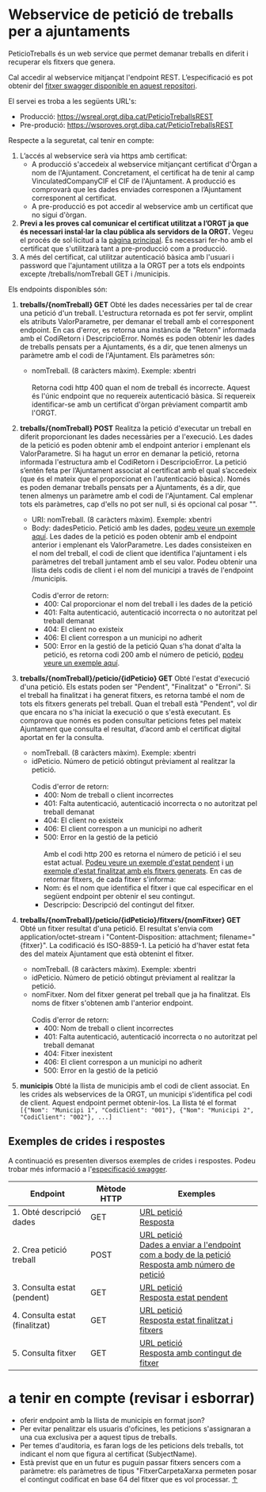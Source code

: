 # Webservice de petició de treballs per a ajuntaments

PeticioTreballs és un web service que permet demanar treballs en diferit i recuperar els fitxers que genera. 

Cal accedir al webservice mitjançat l'endpoint REST. L’especificació es pot obtenir del [fitxer swagger disponible en aquest repositori](https://github.com/organisme-de-gestio-tributaria/PeticioTreballs/blob/main/swagger%20PeticioTreballsREST.json).

El servei es troba a les següents URL's:
* Producció: https://wsreal.orgt.diba.cat/PeticioTreballsREST
* Pre-produció: https://wsproves.orgt.diba.cat/PeticioTreballsREST

Respecte a la seguretat, cal tenir en compte:
1. L’accés al webservice serà via https amb certificat:
   - A producció s'accedeix al webservice mitjançant certificat d'Òrgan a nom de l'Ajuntament. Concretament, el certificat ha de tenir al camp VinculatedCompanyCIF el CIF de l'Ajuntament. A producció es comprovarà que les dades enviades corresponen a l’Ajuntament corresponent al certificat. 
   - A pre-producció es pot accedir al webservice amb un certificat que no sigui d'òrgan. 
1. **Previ a les proves cal comunicar el certificat utilitzat a l’ORGT ja que és necessari instal·lar la clau pública als servidors de la ORGT.** Vegeu el procés de sol·licitud a la [pàgina principal](https://github.com/organisme-de-gestio-tributaria/organisme-de-gestio-tributaria). És necessari fer-ho amb el certificat que s'utilitzarà tant a pre-producció com a producció.
1. A més del certificat, cal utilitzar autenticació bàsica amb l'usuari i password que l'ajuntament utilitza a la ORGT per a tots els endpoints excepte /treballs/nomTreball GET  i  /municipis. 

Els endpoints disponibles són:
1. **treballs/{nomTreball} GET** Obté les dades necessàries per tal de crear una petició d'un treball. L'estructura retornada es pot fer servir, omplint els atributs ValorParametre, per demanar el treball amb el corresponent endpoint. En cas d'error, es retorna una instància de "Retorn" informada amb el CodiRetorn i DescripcioError. Només es poden obtenir les dades de treballs pensats per a Ajuntaments, és a dir, que tenen almenys un paràmetre amb el codi de l'Ajuntament. Els paràmetres són:
   - nomTreball. (8 caràcters màxim). Exemple: xbentri   <br><br>
Retorna codi http 400 quan el nom de treball és incorrecte. 
Aquest és l'únic endpoint que no requereix autenticació bàsica. Sí requereix identificar-se amb un certificat d'òrgan prèviament compartit amb l'ORGT.

1. **treballs/{nomTreball} POST** Realitza la petició d'executar un treball en diferit proporcionant les dades necessàries per a l'execució. Les dades de la petició es poden obtenir amb el endpoint anterior i emplenant els ValorParametre. Si ha hagut un error en demanar la petició, retorna informada l'estructura amb el CodiRetorn i DescripcioError. La petició s’entén feta per l’Ajuntament associat al certificat amb el qual s’accedeix (que és el mateix que el proporcionat en l'autenticació bàsica). Només es poden demanar treballs pensats per a Ajuntaments, és a dir, que tenen almenys un paràmetre amb el codi de l'Ajuntament. Cal emplenar tots els paràmetres, cap d'ells no pot ser null, si és opcional cal posar "".
   - URI: nomTreball. (8 caràcters màxim). Exemple: xbentri
   - Body: dadesPeticio. Petició amb les dades, [podeu veure un exemple aquí](https://github.com/organisme-de-gestio-tributaria/PeticioTreballs/blob/main/Exemples/exemple%201%20-%20pas%201%20peticio%20treball%20POST.json). Les dades de la petició es poden obtenir amb el endpoint anterior i emplenant els ValorParametre. Les dades consisteixen en el nom del treball, el codi de client que identifica l'ajuntament i els paràmetres del treball juntament amb el seu valor. Podeu obtenir una llista dels codis de client i el nom del municipi a través de l'endpoint /municipis.<br><br>
Codis d'error de retorn:
        - 400: Cal proporcionar el nom del treball i les dades de la petició       
        - 401: Falta autenticació, autenticació incorrecta o no autoritzat pel treball demanat
        - 404: El client no existeix  
        - 406: El client correspon a un municipi no adherit
        - 500: Error en la gestió de la petició
   Quan s'ha donat d'alta la petició, es retorna codi 200 amb el número de petició, [podeu veure un exemple aquí](https://github.com/organisme-de-gestio-tributaria/PeticioTreballs/blob/main/Exemples/exemple%201%20-%20pas%201%20resposta%20amb%20num%20peticio.json).

1. **treballs/{nomTreball}/peticio/{idPeticio} GET** Obté l'estat d'execució d'una petició. Els estats poden ser "Pendent", "Finalitzat" o "Erroni". Si el treball ha finalitzat i ha generat fitxers, es retorna també el nom de tots els fitxers generats pel treball. Quan el treball està "Pendent", vol dir que encara no s'ha iniciat la execució o que s'està executant. Es comprova que només es poden consultar peticions fetes pel mateix Ajuntament que consulta el resultat, d’acord amb el certificat digital aportat en fer la consulta. 
   - nomTreball. (8 caràcters màxim). Exemple: xbentri
   - idPeticio. Número de petició obtingut prèviament al realitzar la petició. <br><br>
   Codis d'error de retorn:
        - 400: Nom de treball o client incorrectes
        - 401: Falta autenticació, autenticació incorrecta o no autoritzat pel treball demanat
        - 404: El client no existeix  
        - 406: El client correspon a un municipi no adherit
        - 500: Error en la gestió de la petició <br><br>
   Amb el codi http 200 es retorna el número de petició i el seu estat actual. [Podeu veure un exemple d'estat pendent](https://github.com/organisme-de-gestio-tributaria/PeticioTreballs/blob/main/Exemples/exemple%201%20-%20pas%202%20resposta%20pendent.json) i [un exemple d'estat finalitzat amb els fitxers generats](https://github.com/organisme-de-gestio-tributaria/PeticioTreballs/blob/main/Exemples/exemple%201%20-%20pas%203%20resposta%20finalitzat%20amb%20fitxers.json). En cas de retornar fitxers, de cada fitxer s'informa:
      - Nom: és el nom que identifica el fitxer i que cal especificar en el següent endpoint per obtenir el seu contingut.
      - Descripcio: Descripció del contingut del fitxer.
        
1. **treballs/{nomTreball}/peticio/{idPeticio}/fitxers/{nomFitxer} GET** Obté un fitxer resultat d'una petició. El resultat s'envia com application/octet-stream  i "Content-Disposition: attachment; filename="{fitxer}". La codificació és ISO-8859-1. La petició ha d'haver estat feta des del mateix Ajuntament que està obtenint el fitxer. 
   - nomTreball. (8 caràcters màxim). Exemple: xbentri
   - idPeticio. Número de petició obtingut prèviament al realitzar la petició. 
   - nomFitxer. Nom del fitxer generat pel treball que ja ha finalitzat. Els noms de fitxer s'obtenen amb l'anterior endpoint.<br><br>
   Codis d'error de retorn:
        - 400: Nom de treball o client incorrectes
        - 401: Falta autenticació, autenticació incorrecta o no autoritzat pel treball demanat
        - 404: Fitxer inexistent
        - 406: El client correspon a un municipi no adherit
        - 500: Error en la gestió de la petició

1. **municipis** Obté la llista de municipis amb el codi de client associat. En les crides als webservices de la ORGT, un municipi s'identifica pel codi de client. Aquest endpoint permet obtenir-los. La llista té el format `[{"Nom": "Municipi 1", "CodiClient": "001"}, {"Nom": "Municipi 2", "CodiClient": "002"}, ...]`


## Exemples de crides i respostes
A continuació es presenten diversos exemples de crides i respostes. Podeu trobar més informació a l'[especificació swagger](https://github.com/organisme-de-gestio-tributaria/PeticioTreballs/blob/main/swagger%20PeticioTreballsREST.json).

| Endpoint | Mètode HTTP | Exemples |
|---|---|---|
| 1. Obté descripció dades | GET | [URL petició](https://wsproves.orgt.diba.cat/PeticioTreballsREST/treballs/xbentri) <br> [Resposta](https://github.com/organisme-de-gestio-tributaria/PeticioTreballs/blob/main/Exemples/exemple%201%20-%20pas%200%20resposta%20amb%20descripcio.json)
| 2. Crea petició treball | POST | [URL petició](https://wsproves.orgt.diba.cat/PeticioTreballsREST/treballs/xbentri) <br> [Dades a enviar a l'endpoint com a body de la petició](https://github.com/organisme-de-gestio-tributaria/PeticioTreballs/blob/main/Exemples/exemple%201%20-%20pas%201%20peticio%20treball%20POST.json) <br> [Resposta amb número de petició](https://github.com/organisme-de-gestio-tributaria/PeticioTreballs/blob/main/Exemples/exemple%201%20-%20pas%201%20resposta%20amb%20num%20peticio.json)
| 3. Consulta estat (pendent) | GET | [URL petició](https://wsproves.orgt.diba.cat/PeticioTreballsREST/treballs/xbentri/peticio/2027605) <br> [Resposta estat pendent](https://github.com/organisme-de-gestio-tributaria/PeticioTreballs/blob/main/Exemples/exemple%201%20-%20pas%202%20resposta%20pendent.json)
| 4. Consulta estat (finalitzat) | GET | [URL petició](https://wsproves.orgt.diba.cat/PeticioTreballsREST/treballs/xbentri/peticio/2027605) <br> [Resposta estat finalitzat i fitxers](https://github.com/organisme-de-gestio-tributaria/PeticioTreballs/blob/main/Exemples/exemple%201%20-%20pas%203%20resposta%20finalitzat%20amb%20fitxers.json)
| 5. Consulta fitxer | GET | [URL petició](https://wsproves.orgt.diba.cat/PeticioTreballsREST/treballs/xbentri/peticio/2027642/fitxers/Beneficis%20fiscals%20i%20impacte%20en%20recaptaci%C3%B3_Beneficis_Fiscals_Resum_IAE_001_2024_4_204151.xls) <br> [Resposta amb contingut de fitxer](https://github.com/organisme-de-gestio-tributaria/PeticioTreballs/blob/main/Exemples/exemple%201%20-%20pas%204%20resposta%20contingut%20fitxer.xls)


# a tenir en compte (revisar i esborrar)
- oferir endpoint amb la llista de municipis en format json?
- Per evitar penalitzar els usuaris d'oficines, les peticions s'assignaran a una cua exclusiva per a aquest tipus de treballs.
- Per temes d'auditoria, es faran logs de les peticions dels treballs, tot indicant el nom que figura al certificat (SubjectName).
- Està previst que en un futur es puguin passar fitxers sencers com a paràmetre: els paràmetres de tipus "FitxerCarpetaXarxa permeten posar el contingut codificat en base 64 del fitxer que es vol processar. [↑](#footnote-ref-1)
